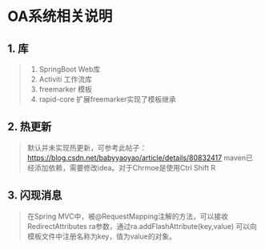 # OA系统相关说明
## 1. 库
> 1. SpringBoot Web库
> 2. Activiti 工作流库
> 3. freemarker 模板
> 4. rapid-core 扩展freemarker实现了模板继承
## 2. 热更新
> 默认并未实现热更新，可参考此帖子：https://blog.csdn.net/babyyaoyao/article/details/80832417
> maven已经添加依赖，需要修改idea。对于Chrmoe是使用Ctrl Shift R
## 3. 闪现消息
> 在Spring MVC中，被@RequestMapping注解的方法，可以接收
> RedirectAttributes ra参数，通过ra.addFlashAttribute(key,value)
> 可以向模板文件中注册名称为key，值为value的对象。